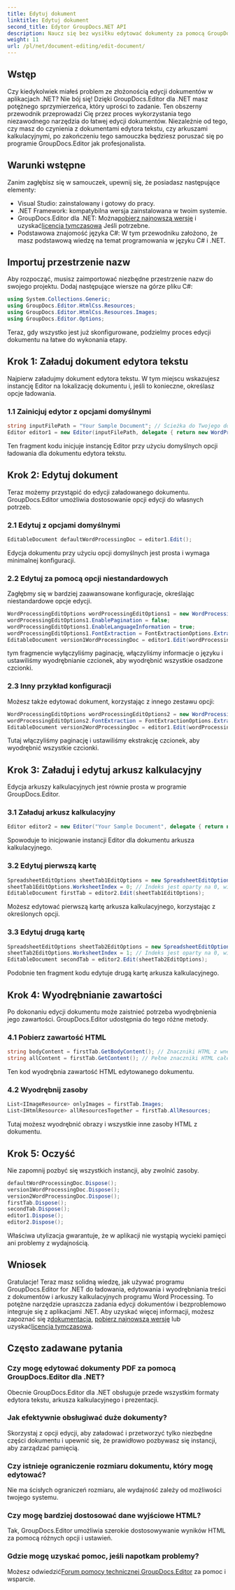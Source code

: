 ```yaml
---
title: Edytuj dokument
linktitle: Edytuj dokument
second_title: Edytor GroupDocs.NET API
description: Naucz się bez wysiłku edytować dokumenty za pomocą GroupDocs.Editor dla platformy .NET. Przewodnik krok po kroku dotyczący plików edytorów tekstu i arkuszy kalkulacyjnych.
weight: 11
url: /pl/net/document-editing/edit-document/
---
```

## Wstęp
Czy kiedykolwiek miałeś problem ze złożonością edycji dokumentów w aplikacjach .NET? Nie bój się! Dzięki GroupDocs.Editor dla .NET masz potężnego sprzymierzeńca, który uprości to zadanie. Ten obszerny przewodnik przeprowadzi Cię przez proces wykorzystania tego niezawodnego narzędzia do łatwej edycji dokumentów. Niezależnie od tego, czy masz do czynienia z dokumentami edytora tekstu, czy arkuszami kalkulacyjnymi, po zakończeniu tego samouczka będziesz poruszać się po programie GroupDocs.Editor jak profesjonalista.
## Warunki wstępne
Zanim zagłębisz się w samouczek, upewnij się, że posiadasz następujące elementy:
- Visual Studio: zainstalowany i gotowy do pracy.
- .NET Framework: kompatybilna wersja zainstalowana w twoim systemie.
-  GroupDocs.Editor dla .NET: Można[pobierz najnowszą wersję](https://releases.groupdocs.com/editor/net/) i uzyskać[licencja tymczasowa](https://purchase.groupdocs.com/temporary-license/) Jeśli potrzebne.
- Podstawowa znajomość języka C#: W tym przewodniku założono, że masz podstawową wiedzę na temat programowania w języku C# i .NET.
## Importuj przestrzenie nazw
Aby rozpocząć, musisz zaimportować niezbędne przestrzenie nazw do swojego projektu. Dodaj następujące wiersze na górze pliku C#:
```csharp
using System.Collections.Generic;
using GroupDocs.Editor.HtmlCss.Resources;
using GroupDocs.Editor.HtmlCss.Resources.Images;
using GroupDocs.Editor.Options;
```
Teraz, gdy wszystko jest już skonfigurowane, podzielmy proces edycji dokumentu na łatwe do wykonania etapy.
## Krok 1: Załaduj dokument edytora tekstu
Najpierw załadujmy dokument edytora tekstu. W tym miejscu wskazujesz instancję Editor na lokalizację dokumentu i, jeśli to konieczne, określasz opcje ładowania.
### 1.1 Zainicjuj edytor z opcjami domyślnymi
```csharp
string inputFilePath = "Your Sample Document"; // Ścieżka do Twojego dokumentu
Editor editor1 = new Editor(inputFilePath, delegate { return new WordProcessingLoadOptions(); });
```
Ten fragment kodu inicjuje instancję Editor przy użyciu domyślnych opcji ładowania dla dokumentu edytora tekstu.
## Krok 2: Edytuj dokument
Teraz możemy przystąpić do edycji załadowanego dokumentu. GroupDocs.Editor umożliwia dostosowanie opcji edycji do własnych potrzeb.
### 2.1 Edytuj z opcjami domyślnymi
```csharp
EditableDocument defaultWordProcessingDoc = editor1.Edit();
```
Edycja dokumentu przy użyciu opcji domyślnych jest prosta i wymaga minimalnej konfiguracji.
### 2.2 Edytuj za pomocą opcji niestandardowych
Zagłębmy się w bardziej zaawansowane konfiguracje, określając niestandardowe opcje edycji.
```csharp
WordProcessingEditOptions wordProcessingEditOptions1 = new WordProcessingEditOptions();
wordProcessingEditOptions1.EnablePagination = false;
wordProcessingEditOptions1.EnableLanguageInformation = true;
wordProcessingEditOptions1.FontExtraction = FontExtractionOptions.ExtractAllEmbedded;
EditableDocument version1WordProcessingDoc = editor1.Edit(wordProcessingEditOptions1);
```
tym fragmencie wyłączyliśmy paginację, włączyliśmy informacje o języku i ustawiliśmy wyodrębnianie czcionek, aby wyodrębnić wszystkie osadzone czcionki.
### 2.3 Inny przykład konfiguracji
Możesz także edytować dokument, korzystając z innego zestawu opcji:
```csharp
WordProcessingEditOptions wordProcessingEditOptions2 = new WordProcessingEditOptions(true);
wordProcessingEditOptions2.FontExtraction = FontExtractionOptions.ExtractAll;
EditableDocument version2WordProcessingDoc = editor1.Edit(wordProcessingEditOptions2);
```
Tutaj włączyliśmy paginację i ustawiliśmy ekstrakcję czcionek, aby wyodrębnić wszystkie czcionki.
## Krok 3: Załaduj i edytuj arkusz kalkulacyjny
Edycja arkuszy kalkulacyjnych jest równie prosta w programie GroupDocs.Editor.
### 3.1 Załaduj arkusz kalkulacyjny
```csharp
Editor editor2 = new Editor("Your Sample Document", delegate { return new SpreadsheetLoadOptions(); });
```
Spowoduje to inicjowanie instancji Editor dla dokumentu arkusza kalkulacyjnego.
### 3.2 Edytuj pierwszą kartę
```csharp
SpreadsheetEditOptions sheetTab1EditOptions = new SpreadsheetEditOptions();
sheetTab1EditOptions.WorksheetIndex = 0; // Indeks jest oparty na 0, więc jest to pierwsza zakładka
EditableDocument firstTab = editor2.Edit(sheetTab1EditOptions);
```
Możesz edytować pierwszą kartę arkusza kalkulacyjnego, korzystając z określonych opcji.
### 3.3 Edytuj drugą kartę
```csharp
SpreadsheetEditOptions sheetTab2EditOptions = new SpreadsheetEditOptions();
sheetTab2EditOptions.WorksheetIndex = 1; // Indeks jest oparty na 0, więc jest to druga zakładka
EditableDocument secondTab = editor2.Edit(sheetTab2EditOptions);
```
Podobnie ten fragment kodu edytuje drugą kartę arkusza kalkulacyjnego.
## Krok 4: Wyodrębnianie zawartości
Po dokonaniu edycji dokumentu może zaistnieć potrzeba wyodrębnienia jego zawartości. GroupDocs.Editor udostępnia do tego różne metody.
### 4.1 Pobierz zawartość HTML
```csharp
string bodyContent = firstTab.GetBodyContent(); // Znaczniki HTML z wnętrza elementu HTML->BODY
string allContent = firstTab.GetContent(); // Pełne znaczniki HTML całego dokumentu, łącznie z nagłówkiem HTML->HEAD i jego zawartością
```
Ten kod wyodrębnia zawartość HTML edytowanego dokumentu.
### 4.2 Wyodrębnij zasoby
```csharp
List<IImageResource> onlyImages = firstTab.Images;
List<IHtmlResource> allResourcesTogether = firstTab.AllResources;
```
Tutaj możesz wyodrębnić obrazy i wszystkie inne zasoby HTML z dokumentu.
## Krok 5: Oczyść
Nie zapomnij pozbyć się wszystkich instancji, aby zwolnić zasoby.
```csharp
defaultWordProcessingDoc.Dispose();
version1WordProcessingDoc.Dispose();
version2WordProcessingDoc.Dispose();
firstTab.Dispose();
secondTab.Dispose();
editor1.Dispose();
editor2.Dispose();
```
Właściwa utylizacja gwarantuje, że w aplikacji nie wystąpią wycieki pamięci ani problemy z wydajnością.
## Wniosek
 Gratulacje! Teraz masz solidną wiedzę, jak używać programu GroupDocs.Editor for .NET do ładowania, edytowania i wyodrębniania treści z dokumentów i arkuszy kalkulacyjnych programu Word Processing. To potężne narzędzie upraszcza zadania edycji dokumentów i bezproblemowo integruje się z aplikacjami .NET. Aby uzyskać więcej informacji, możesz zapoznać się z[dokumentacja](https://tutorials.groupdocs.com/editor/net/), [pobierz najnowszą wersję](https://releases.groupdocs.com/editor/net/) lub uzyskać[licencja tymczasowa](https://purchase.groupdocs.com/temporary-license/).
## Często zadawane pytania
### Czy mogę edytować dokumenty PDF za pomocą GroupDocs.Editor dla .NET?
Obecnie GroupDocs.Editor dla .NET obsługuje przede wszystkim formaty edytora tekstu, arkusza kalkulacyjnego i prezentacji.
### Jak efektywnie obsługiwać duże dokumenty?
Skorzystaj z opcji edycji, aby załadować i przetworzyć tylko niezbędne części dokumentu i upewnić się, że prawidłowo pozbywasz się instancji, aby zarządzać pamięcią.
### Czy istnieje ograniczenie rozmiaru dokumentu, który mogę edytować?
Nie ma ścisłych ograniczeń rozmiaru, ale wydajność zależy od możliwości twojego systemu.
### Czy mogę bardziej dostosować dane wyjściowe HTML?
Tak, GroupDocs.Editor umożliwia szerokie dostosowywanie wyników HTML za pomocą różnych opcji i ustawień.
### Gdzie mogę uzyskać pomoc, jeśli napotkam problemy?
 Możesz odwiedzić[Forum pomocy technicznej GroupDocs.Editor](https://forum.groupdocs.com/c/editor/20) za pomoc i wsparcie.